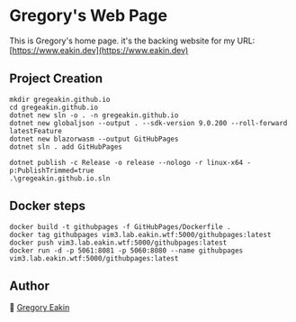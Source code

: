 # Gregory's Web Page

This is Gregory's home page.
it's the backing website for my URL: [https://www.eakin.dev](https://www.eakin.dev)

## Project Creation
```shell
mkdir gregeakin.github.io
cd gregeakin.github.io
dotnet new sln -o . -n gregeakin.github.io
dotnet new globaljson --output . --sdk-version 9.0.200 --roll-forward latestFeature
dotnet new blazorwasm --output GitHubPages
dotnet sln . add GitHubPages

dotnet publish -c Release -o release --nologo -r linux-x64 -p:PublishTrimmed=true
.\gregeakin.github.io.sln
```

## Docker steps
```shell
docker build -t githubpages -f GitHubPages/Dockerfile .
docker tag githubpages vim3.lab.eakin.wtf:5000/githubpages:latest
docker push vim3.lab.eakin.wtf:5000/githubpages:latest
docker run -d -p 5061:8081 -p 5060:8080 --name githubpages vim3.lab.eakin.wtf:5000/githubpages:latest
```

## Author
:t-rex: [Gregory Eakin](https://www.linkedin.com/in/gregeakin)
